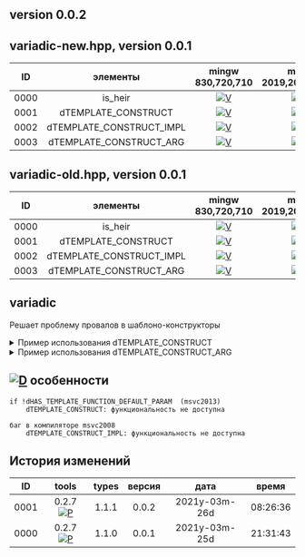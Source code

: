
[P]: ../../icons/progress.png
[V]: ../../icons/success.png
[X]: ../../icons/failed.png
[D]: ../../icons/danger.png
[E]: ../../icons/empty.png
[N]: ../../icons/na.png

version 0.0.2
---

variadic-new.hpp, version 0.0.1
---

| **ID** | элементы                 | mingw 830,720,710 | msvc 2019,2017,2015 | msvc 2013,2012,2010,2008                |  
|:------:|:------------------------:|:-----------------:|:-------------------:|:---------------------------------------:|  
|  0000  | is_heir                  |   [![V]][MINGW]   |  [![V]][VS-NEW]     | [![V]][M] [![N]][0] [![N]][0] [![N]][0] |  
|  0001  | dTEMPLATE_CONSTRUCT      |   [![V]][MINGW]   |  [![V]][VS-NEW]     | [![V]][M] [![N]][0] [![N]][0] [![N]][0] |  
|  0002  | dTEMPLATE_CONSTRUCT_IMPL |   [![V]][MINGW]   |  [![V]][VS-NEW]     | [![V]][M] [![N]][0] [![N]][0] [![N]][0] |  
|  0003  | dTEMPLATE_CONSTRUCT_ARG  |   [![V]][MINGW]   |  [![V]][VS-NEW]     | [![V]][M] [![N]][0] [![N]][0] [![N]][0] |  

variadic-old.hpp, version 0.0.1
---

| **ID** | элементы                 | mingw 830,720,710 | msvc 2019,2017,2015 | msvc 2013,2012,2010,2008                |  
|:------:|:------------------------:|:-----------------:|:-------------------:|:---------------------------------------:|  
|  0000  | is_heir                  |   [![V]][MINGW]   |  [![V]][VS-NEW]     | [![V]][VS-OLD]                          |  
|  0001  | dTEMPLATE_CONSTRUCT      |   [![V]][MINGW]   |  [![V]][VS-NEW]     | [![N]][0]                               |  
|  0002  | dTEMPLATE_CONSTRUCT_IMPL |   [![V]][MINGW]   |  [![V]][VS-NEW]     | [![V]][M] [![V]][M] [![V]][M] [![X]][1] |  
|  0003  | dTEMPLATE_CONSTRUCT_ARG  |   [![V]][MINGW]   |  [![V]][VS-NEW]     | [![V]][M] [![V]][M] [![V]][M] [![X]][1] |  


[M]:  #variadic  "решение проблемы провалов в вариадик конструкторы"  
[MINGW]:   #mingw-new   "поддержка компиляторов mingw"  
[VS-NEW]:  #msvc-new    "поддержка новых компиляторов msvc"  
[VS-OLD]:  #msvc-old    "поддержка старых компиляторов msvc"  

[0]:  #-особенности    "требуется поддержка параметров по умолчанию для функций"  
[1]:  #-особенности    "баг в компиляторе msvc2008"  

variadic
---
Решает проблему провалов в шаблоно-конструкторы

<details>
<summary>Пример использования dTEMPLATE_CONSTRUCT</summary>
<pre><code class="language-c++">

    #include <tools/types/variadic.hpp>
    struct example
    {
        template<typename... args, dTEMPLATE_CONSTRUCT(example, args...)>
        example(args&&...) { /* variadic arguments */ }
        
        template<typename arg, dTEMPLATE_CONSTRUCT(example, arg)>
        example(arg&&) { /* one template argument */ }

        example(const example&);
        example(example&&);
        example();        
    };
</code></pre>
</details>

<details>
<summary>Пример использования dTEMPLATE_CONSTRUCT_ARG</summary>
<pre><code class="language-c++">

    #include <tools/types/variadic.hpp>
    struct example
    {
        template<class A>
        example(const A&, dTEMPLATE_CONSTRUCT_ARG(example, A));

        example(const example&);
        example(example&&);
        example();        
    };

    template<class A>
    example::example(const A& a, dTEMPLATE_CONSTRUCT_IMPL(example, A))
    {
        /* one template argument */
    }
</code></pre>
</details>

[![D]][M] особенности
---------------------

```
if !dHAS_TEMPLATE_FUNCTION_DEFAULT_PARAM  (msvc2013)
    dTEMPLATE_CONSTRUCT: функциональность не доступна

баг в компиляторе msvc2008
    dTEMPLATE_CONSTRUCT_IMPL: функциональность не доступна

```

История изменений 
------

| **ID** |      tools      | types | версия |     дата      |  время   |  
|:------:|:---------------:|:-----:|:------:|:-------------:|:--------:|  
|  0001  | 0.2.7 [![P]][M] | 1.1.1 | 0.0.2  | 2021y-03m-26d | 08:26:36 |  
|  0000  | 0.2.7 [![P]][M] | 1.1.0 | 0.0.1  | 2021y-03m-25d | 21:31:43 |  
